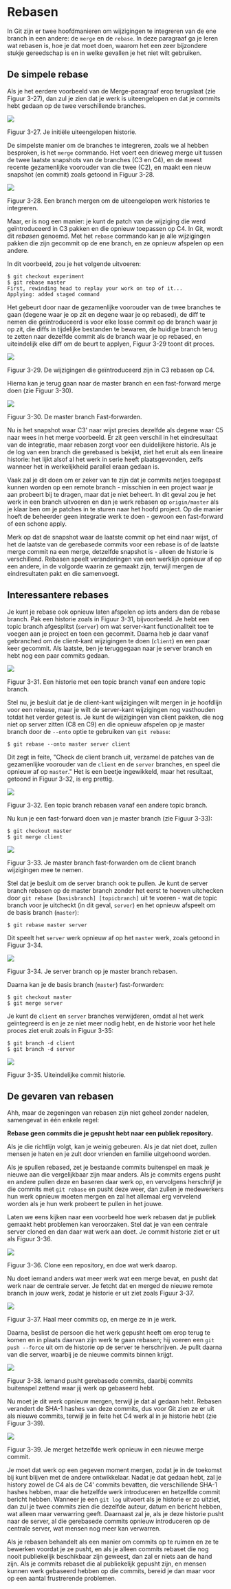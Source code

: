 # Rebasen

In Git zijn er twee hoofdmanieren om wijzigingen te integreren van de ene branch in een andere: de `merge` en de `rebase`. In deze paragraaf ga je leren wat rebasen is, hoe je dat moet doen, waarom het een zeer bijzondere stukje gereedschap is en in welke gevallen je het niet wilt gebruiken.

## De simpele rebase

Als je het eerdere voorbeeld van de Merge-paragraaf erop terugslaat (zie Figuur 3-27), dan zul je zien dat je werk is uiteengelopen en dat je commits hebt gedaan op de twee verschillende branches.


![](http://git-scm.com/figures/18333fig0327-tn.png)

Figuur 3-27. Je initiële uiteengelopen historie.

De simpelste manier om de branches te integreren, zoals we al hebben besproken, is het `merge` commando. Het voert een drieweg merge uit tussen de twee laatste snapshots van de branches (C3 en C4), en de meest recente gezamenlijke voorouder van die twee (C2), en maakt een nieuw snapshot (en commit) zoals getoond in Figuur 3-28.


![](http://git-scm.com/figures/18333fig0328-tn.png)

Figuur 3-28. Een branch mergen om de uiteengelopen werk histories te integreren.

Maar, er is nog een manier: je kunt de patch van de wijziging die werd geïntroduceerd in C3 pakken en die opnieuw toepassen op C4. In Git, wordt dit _rebasen_ genoemd. Met het `rebase` commando kan je alle wijzigingen pakken die zijn gecommit op de ene branch, en ze opnieuw afspelen op een andere.

In dit voorbeeld, zou je het volgende uitvoeren:

	$ git checkout experiment
	$ git rebase master
	First, rewinding head to replay your work on top of it...
	Applying: added staged command

Het gebeurt door naar de gezamenlijke voorouder van de twee branches te gaan (degene waar je op zit en degene waar je op rebased), de diff te nemen die geïntroduceerd is voor elke losse commit op de branch waar je op zit, die diffs in tijdelijke bestanden te bewaren, de huidige branch terug te zetten naar dezelfde commit als de branch waar je op rebased, en uiteindelijk elke diff om de beurt te applyen, Figuur 3-29 toont dit proces.


![](http://git-scm.com/figures/18333fig0329-tn.png)

Figuur 3-29. De wijzigingen die geïntroduceerd zijn in C3 rebasen op C4.

Hierna kan je terug gaan naar de master branch en een fast-forward merge doen (zie Figuur 3-30).


![](http://git-scm.com/figures/18333fig0330-tn.png)

Figuur 3-30. De master branch Fast-forwarden.

Nu is het snapshot waar C3' naar wijst precies dezelfde als degene waar C5 naar wees in het merge voorbeeld. Er zit geen verschil in het eindresultaat van de integratie, maar rebasen zorgt voor een duidelijkere historie. Als je de log van een branch die gerebased is bekijkt, ziet het eruit als een lineaire historie: het lijkt alsof al het werk in serie heeft plaatsgevonden, zelfs wanneer het in werkelijkheid parallel eraan gedaan is.

Vaak zal je dit doen om er zeker van te zijn dat je commits netjes toegepast kunnen worden op een remote branch - misschien in een project waar je aan probeert bij te dragen, maar dat je niet beheert. In dit geval zou je het werk in een branch uitvoeren en dan je werk rebasen op `origin/master` als je klaar ben om je patches in te sturen naar het hoofd project. Op die manier hoeft de beheerder geen integratie werk te doen - gewoon een fast-forward of een schone apply.

Merk op dat de snapshot waar de laatste commit op het eind naar wijst, of het de laatste van de gerebasede commits voor een rebase is of de laatste merge commit na een merge, detzelfde snapshot is - alleen de historie is verschillend. Rebasen speelt veranderingen van een werklijn opnieuw af op een andere, in de volgorde waarin ze gemaakt zijn, terwijl mergen de eindresultaten pakt en die samenvoegt.

## Interessantere rebases

Je kunt je rebase ook opnieuw laten afspelen op iets anders dan de rebase branch. Pak een historie zoals in Figuur 3-31, bijvoorbeeld. Je hebt een topic branch afgesplitst (`server`) om wat server-kant functionaliteit toe te voegen aan je project en toen een gecommit. Daarna heb je daar vanaf gebranched om de client-kant wijzigingen te doen (`client`) en een paar keer gecommit. Als laatste, ben je teruggegaan naar je server branch en hebt nog een paar commits gedaan.


![](http://git-scm.com/figures/18333fig0331-tn.png)

Figuur 3-31. Een historie met een topic branch vanaf een andere topic branch.

Stel nu, je besluit dat je de client-kant wijzigingen wilt mergen in je hoofdlijn voor een release, maar je wilt de server-kant wijzigingen nog vasthouden totdat het verder getest is. Je kunt de wijzigingen van client pakken, die nog niet op server zitten (C8 en C9) en die opnieuw afspelen op je master branch door de `--onto` optie te gebruiken van `git rebase`:

	$ git rebase --onto master server client

Dit zegt in feite, "Check de client branch uit, verzamel de patches van de gezamenlijke voorouder van de `client` en de `server` branches, en speel die opnieuw af op `master`." Het is een beetje ingewikkeld, maar het resultaat, getoond in Figuur 3-32, is erg prettig.


![](http://git-scm.com/figures/18333fig0332-tn.png)

Figuur 3-32. Een topic branch rebasen vanaf een andere topic branch.

Nu kun je een fast-forward doen van je master branch (zie Figuur 3-33):

	$ git checkout master
	$ git merge client


![](http://git-scm.com/figures/18333fig0333-tn.png)

Figuur 3-33. Je master branch fast-forwarden om de client branch wijzigingen mee te nemen.

Stel dat je besluit om de server branch ook te pullen. Je kunt de server branch rebasen op de master branch zonder het eerst te hoeven uitchecken door `git rebase [basisbranch] [topicbranch]` uit te voeren - wat de topic branch voor je uitcheckt (in dit geval, `server`) en het opnieuw afspeelt om de basis branch (`master`):

	$ git rebase master server

Dit speelt het `server` werk opnieuw af op het `master` werk, zoals getoond in Figuur 3-34.


![](http://git-scm.com/figures/18333fig0334-tn.png)

Figuur 3-34. Je server branch op je master branch rebasen.

Daarna kan je de basis branch (`master`) fast-forwarden:

	$ git checkout master
	$ git merge server

Je kunt de `client` en `server` branches verwijderen, omdat al het werk geïntegreerd is en je ze niet meer nodig hebt, en de historie voor het hele proces ziet eruit zoals in Figuur 3-35:

	$ git branch -d client
	$ git branch -d server


![](http://git-scm.com/figures/18333fig0335-tn.png)

Figuur 3-35. Uiteindelijke commit historie.

## De gevaren van rebasen

Ahh, maar de zegeningen van rebasen zijn niet geheel zonder nadelen, samengevat in één enkele regel:

**Rebase geen commits die je gepusht hebt naar een publiek repository.**

Als je die richtlijn volgt, kan je weinig gebeuren. Als je dat niet doet, zullen mensen je haten en je zult door vrienden en familie uitgehoond worden.

Als je spullen rebased, zet je bestaande commits buitenspel en maak je nieuwe aan die vergelijkbaar zijn maar anders. Als je commits ergens pusht en andere pullen deze en baseren daar werk op, en vervolgens herschrijf je die commits met `git rebase` en pusht deze weer, dan zullen je medewerkers hun werk opnieuw moeten mergen en zal het allemaal erg vervelend worden als je hun werk probeert te pullen in het jouwe.

Laten we eens kijken naar een voorbeeld hoe werk rebasen dat je publiek gemaakt hebt problemen kan veroorzaken. Stel dat je van een centrale server cloned en dan daar wat werk aan doet. Je commit historie ziet er uit als Figuur 3-36.


![](http://git-scm.com/figures/18333fig0336-tn.png)

Figuur 3-36. Clone een repository, en doe wat werk daarop.

Nu doet iemand anders wat meer werk wat een merge bevat, en pusht dat werk naar de centrale server. Je fetcht dat en merged de nieuwe remote branch in jouw werk, zodat je historie er uit ziet zoals Figuur 3-37.


![](http://git-scm.com/figures/18333fig0337-tn.png)

Figuur 3-37. Haal meer commits op, en merge ze in je werk.

Daarna, beslist de persoon die het werk gepusht heeft om erop terug te komen en in plaats daarvan zijn werk te gaan rebasen; hij voeren een `git push --force` uit om de historie op de server te herschrijven. Je pullt daarna van die server, waarbij je de nieuwe commits binnen krijgt.


![](http://git-scm.com/figures/18333fig0338-tn.png)

Figuur 3-38. Iemand pusht gerebasede commits, daarbij commits buitenspel zettend waar jij werk op gebaseerd hebt.

Nu moet je dit werk opnieuw mergen, terwijl je dat al gedaan hebt. Rebasen verandert de SHA-1 hashes van deze commits, dus voor Git zien ze er uit als nieuwe commits, terwijl je in feite het C4 werk al in je historie hebt (zie Figuur 3-39).


![](http://git-scm.com/figures/18333fig0339-tn.png)

Figuur 3-39. Je merget hetzelfde werk opnieuw in een nieuwe merge commit.

Je moet dat werk op een gegeven moment mergen, zodat je in de toekomst bij kunt blijven met de andere ontwikkelaar. Nadat je dat gedaan hebt, zal je history zowel de C4 als de C4' commits bevatten, die verschillende SHA-1 hashes hebben, maar die hetzelfde werk introduceren en hetzelfde commit bericht hebben. Wanneer je een `git log` uitvoert als je historie er zo uitziet, dan zul je twee commits zien die dezelfde auteur, datum en bericht hebben, wat alleen maar verwarring geeft. Daarnaast zal je, als je deze historie pusht naar de server, al die gerebasede commits opnieuw introduceren op de centrale server, wat mensen nog meer kan verwarren.

Als je rebasen behandelt als een manier om commits op te ruimen en ze te bewerken voordat je ze pusht, en als je alleen commits rebaset die nog nooit publiekelijk beschikbaar zijn geweest, dan zal er niets aan de hand zijn. Als je commits rebaset die al publiekelijk gepusht zijn, en mensen kunnen werk gebaseerd hebben op die commits, bereid je dan maar voor op een aantal frustrerende problemen.
